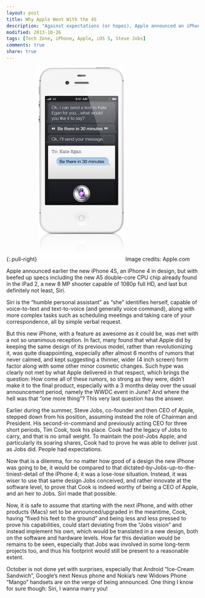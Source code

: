```yaml
---
layout: post
title: Why Apple Went With the 4S
description: "Against expectations (or hopes), Apple announced an iPhone 4S instead of an iPhone 5. In this post I try to reason as to why Apple went that route."
modified: 2013-10-26
tags: [Tech Zone, iPhone, Apple, iOS 5, Steve Jobs]
comments: true
share: true
---
```


{:.pull-right}
![alt text](/images/features_siri_gallery_messages.png "iPhone 4S")
Image credits: Apple.com

Apple announced earlier the new iPhone 4S, an iPhone 4 in design, but with beefed up specs including the new A5 double-core CPU chip already found in the iPad 2, a new 8 MP shooter capable of 1080p full HD, and last but definitely not least, Siri.

Siri is the “humble personal assistant” as “she” identifies herself, capable of voice-to-text and text-to-voice (and generally voice command), along with more complex tasks such as scheduling meetings and taking care of your correspondence, all by simple verbal request.

But this new iPhone, with a feature as awesome as it could be, was met with a not so unanimous reception. In fact, many found that what Apple did by keeping the same design of its previous model, rather than revolutionizing it, was quite disappointing, especially after almost 6 months of rumors that never calmed, and kept suggesting a thinner, wider (4 inch screen) form factor along with some other minor cosmetic changes. Such hype was clearly not met by what Apple delivered in that respect, which brings the question: How come all of these rumors, so strong as they were, didn’t make it to the final product, especially with a 3 months delay over the usual announcement period, namely the WWDC event in June? And where the hell was that “one more thing”? This very last question has the answer.

Earlier during the summer, Steve Jobs, co-founder and then CEO of Apple, stepped down from his position, assuming instead the role of Chairman and President. His second-in-command and previously acting CEO for three short periods, Tim Cook, took his place. Cook had the legacy of Jobs to carry, and that is no small weight. To maintain the post-Jobs Apple, and particularly its soaring shares, Cook had to prove he was able to deliver just as Jobs did. People had expectations.

Now that is a dilemma, for no matter how good of a design the new iPhone was going to be, it would be compared to that dictated-by-Jobs-up-to-the-tiniest-detail of the iPhone 4; it was a lose-lose situation. Instead, it was wiser to use that same design Jobs conceived, and rather innovate at the software level, to prove that Cook is indeed worthy of being a CEO of Apple, and an heir to Jobs. Siri made that possible.

Now, it is safe to assume that starting with the next iPhone, and with other products (Macs) set to be announced/upgraded in the meantime, Cook, having “fixed his feet to the ground” and being less and less pressed to prove his capabilities, could start deviating from the “Jobs vision” and instead implement his own, which would be translated in a new design, both on the software and hardware levels. How far this deviation would be remains to be seen, especially that Jobs was involved in some long-term projects too, and thus his footprint would still be present to a reasonable extent.

October is not done yet with surprises, especially that Android “Ice-Cream Sandwich”, Google’s next Nexus phone and Nokia’s new Widows Phone “Mango” handsets are on the verge of being announced. One thing I know for sure though: Siri, I wanna marry you!
